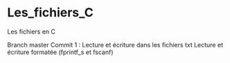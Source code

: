 # Les_fichiers_C
Les fichiers en C

Branch master 
Commit 1 : 
Lecture et écriture dans les fichiers txt
Lecture et écriture formatée (fprintf_s et fscanf)

